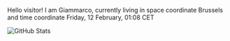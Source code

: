 Hello visitor! I am Giammarco, currently living in space coordinate Brussels and time coordinate Friday, 12 February, 01:08 CET

![GitHub Stats](https://github-readme-stats.vercel.app/api?username=grcasanova)
